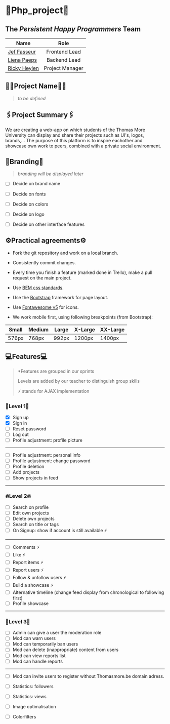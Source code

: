 # 👾Php_project👾

## The *Persistent Happy Programmers* Team
| Name                                           | Role             |
| ---------------------------------------------- |:----------------:|
| [Jef Fasseur](https://github.com/jeffasseur)   | Frontend Lead    |
| [Liena Paeps](https://github.com/lienapaeps)   | Backend Lead     |
| [Ricky Heylen](https://github.com/Rix11-H)     | Project Manager  |


## 🐱‍👤Project Name🐱‍👤
> *to be defined*


## 🖇️Project Summary🖇️
We are creating a web-app on which students of the Thomas More University can display and share their projects such as UI's, logos, brands,...
The purpose of this platform is to inspire eachother and showcase own work to peers, combined with a private social environment.


## 🎨Branding🎨
> *branding will be displayed later*

- [ ] Decide on brand name
- [ ] Decide on fonts
- [ ] Decide on colors
- [ ] Decide on logo
- [ ] Decide on other interface features


## ⚙Practical agreements⚙
- Fork the git repository and work on a local branch.
- Consistently commit changes.
- Every time you finish a feature (marked done in Trello), make a pull request on the main project.

- Use [BEM css standards](https://9elements.com/bem-cheat-sheet/).
- Use the [Bootstrap](https://getbootstrap.com/) framework for page layout.
- Use [Fontawesome v5](https://fontawesome.com/v5/search?s=duotone) for icons.
- We work mobile first, using following breakpoints (from Bootstrap):

| Small | Medium | Large | X-Large | XX-Large |
|-------|--------|-------|---------|----------|
| 576px | 768px  | 992px | 1200px  | 1400px   |


## 💻Features💻
> *Features are grouped in our sprints
> 
> Levels are added by our teacher to distinguish group skills
> 
> ⚡ stands for AJAX implementation


### 🎇Level 1🎇
- [x] Sign up
- [x] Sign in
- [ ] Reset password
- [ ] Log out
- [ ] Profile adjustment: profile picture
--------
- [ ] Profile adjustment: personal info
- [ ] Profile adjustment: change password
- [ ] Profile deletion
- [ ] Add projects
- [ ] Show projects in feed
-------


### 🔥Level 2🔥
- [ ] Search on profile
- [ ] Edit own projects
- [ ] Delete own projects
- [ ] Search on title or tags
- [ ] On Signup: show if account is still available ⚡
-----------
- [ ] Comments ⚡
- [ ] Like ⚡
- [ ] Report items ⚡
- [ ] Report users ⚡
- [ ] Follow & unfollow users ⚡
- [ ] Build a showcase ⚡
- [ ] Alternative timeline (change feed display from chronological to following first)
- [ ] Profile showcase

------------------


### 🤟Level 3🤟
- [ ] Admin can give a user the moderation role
- [ ] Mod can warn users
- [ ] Mod can temporarily ban users
- [ ] Mod can delete (inappropriate) content from users
- [ ] Mod can view reports list
- [ ] Mod can handle reports
--------------------
- [ ] Mod can invite users to register without Thomasmore.be domain adress.
- [ ] Statistics: followers
- [ ] Statistics: views
- [ ] Image optimalisation
- [ ] Colorfilters





